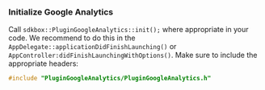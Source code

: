 ### Initialize Google Analytics
Call `sdkbox::PluginGoogleAnalytics::init();` where appropriate in your code.
We recommend to do this in the `AppDelegate::applicationDidFinishLaunching()` or `AppController:didFinishLaunchingWithOptions()`. Make sure to include the
appropriate headers:
```cpp
#include "PluginGoogleAnalytics/PluginGoogleAnalytics.h"
```
